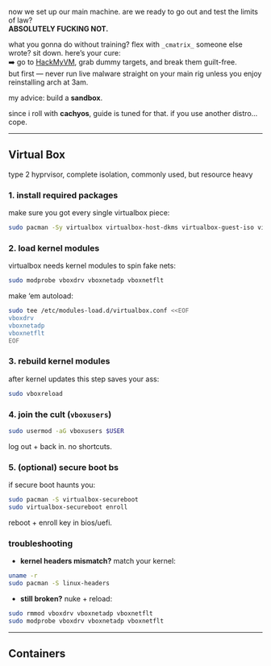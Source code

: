 now we set up our main machine. are we ready to go out and test the limits of law?  
**ABSOLUTELY FUCKING NOT.**

what you gonna do without training? flex with `_cmatrix_` someone else wrote? sit down. here’s your cure:  
➡️ go to [HackMyVM](https://hackmyvm.eu), grab dummy targets, and break them guilt-free.  
but first — never run live malware straight on your main rig unless you enjoy reinstalling arch at 3am. 

my advice: build a **sandbox**.

since i roll with **cachyos**, guide is tuned for that. if you use another distro… cope.

---
## Virtual Box
type 2 hyprvisor, complete isolation, commonly used, but resource heavy

### 1. install required packages

make sure you got every single virtualbox piece:
```bash
sudo pacman -Sy virtualbox virtualbox-host-dkms virtualbox-guest-iso virtualbox-ext-oracle
```

### 2. load kernel modules

virtualbox needs kernel modules to spin fake nets:
```bash
sudo modprobe vboxdrv vboxnetadp vboxnetflt
```

make ‘em autoload:
```bash
sudo tee /etc/modules-load.d/virtualbox.conf <<EOF
vboxdrv
vboxnetadp
vboxnetflt
EOF
```

### 3. rebuild kernel modules

after kernel updates this step saves your ass:
```bash
sudo vboxreload
```

### 4. join the cult (`vboxusers`)

```bash
sudo usermod -aG vboxusers $USER
```

log out + back in. no shortcuts.

### 5. (optional) secure boot bs

if secure boot haunts you:
```bash
sudo pacman -S virtualbox-secureboot
sudo virtualbox-secureboot enroll
```

reboot + enroll key in bios/uefi.

### troubleshooting

- **kernel headers mismatch?** match your kernel:
```bash
uname -r
sudo pacman -S linux-headers
```

- **still broken?** nuke + reload:
```bash
sudo rmmod vboxdrv vboxnetadp vboxnetflt
sudo modprobe vboxdrv vboxnetadp vboxnetflt
```

---
## Containers
